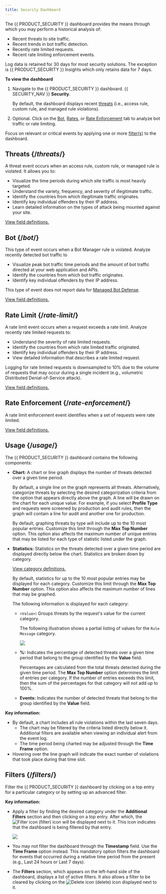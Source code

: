 ```yaml
---
title: Security Dashboard
---
```


The {{ PRODUCT_SECURITY }} dashboard provides the means through which you may perform a historical analysis of:
-   Recent threats to site traffic.
-   Recent trends in bot traffic detection.
-   Recently rate limited requests.
-   Recent rate limiting enforcement events. 

<Callout type="info">

  Log data is retained for 30 days for most security solutions. The exception
  is {{ PRODUCT_SECURITY }} Insights which only retains data for 7 days.

</Callout>

**To view the dashboard**
1.  Navigate to the {{ PRODUCT_SECURITY }} dashboard.
    {{ SECURITY_NAV }} **Security**.
    
    By default, the dashboard displays recent [threats](#threats) (i.e., access rule, custom rule, and managed rule violations).

2.  Optional. Click on the [Bot](#bot), [Rates](#rates), or [Rate Enforcement](#rate-enforcement) tab to analyze bot traffic or rate limiting.

<Callout type="tip">

  Focus on relevant or critical events by applying one or more [filter(s)](#filters) to the dashboard. 

</Callout>

## Threats {/*threats*/}

A threat event occurs when an access rule, custom rule, or managed rule is violated. It allows you to:

-   Visualize the time periods during which site traffic is most heavily targeted.
-   Understand the variety, frequency, and severity of illegitimate traffic.
-   Identify the countries from which illegitimate traffic originates.
-   Identify key individual offenders by their IP address.
-   Learn detailed information on the types of attack being mounted against your site.

[View field definitions.](/guides/security/logs#threat-field-definitions)

## Bot {/*bot*/}

This type of event occurs when a Bot Manager rule is violated. Analyze recently detected bot traffic to 
-   Visualize peak bot traffic time periods and the amount of bot traffic directed at your web application and APIs.
-   Identify the countries from which bot traffic originates.
-   Identify key individual offenders by their IP address.

<Callout type="info">

  This type of event does not report data for [Managed Bot Defense](/guides/security/managed_bot_defense). 

</Callout>

[View field definitions.](/guides/security/logs#bot-field-definitions)

## Rate Limit {/*rate-limit*/}

A rate limit event occurs when a request exceeds a rate limit. Analyze recently rate limited requests to:
-   Understand the severity of rate limited requests.
-   Identify the countries from which rate limited traffic originated.
-   Identify key individual offenders by their IP address.
-   View detailed information that describes a rate limited request.

<Callout type="info">

Logging for rate limited requests is downsampled to 10% due to the volume of requests that may occur during a single incident (e.g., volumetric Distributed Denial-of-Service attack).

</Callout>

[View field definitions.](/guides/security/logs#rate-limit-field-definitions)

## Rate Enforcement {/*rate-enforcement*/}

A rate limit enforcement event identifies when a set of requests were rate limited. 

[View field definitions.](/guides/security/logs#rate-enforcement-field-definitions)

## Usage {/*usage*/}

The {{ PRODUCT_SECURITY }} dashboard contains the following components:

-   **Chart:** A chart or line graph displays the number of threats detected over a given time period.

    By default, a single line on the graph represents all threats. Alternatively, categorize threats by selecting the desired categorization criteria from the option that appears directly above the graph. A line will be drawn on the chart for each unique value. For example, if you select **Profile Type** and requests were screened by production and audit rules, then the graph will contain a line for audit and another one for production.  

    <Callout type="info">

      By default, graphing threats by type will include up to the 10 most popular entries. Customize this limit through the **Max Top Number** option. This option also affects the maximum number of unique entries that may be listed for each type of statistic listed under the graph.

    </Callout>

-   **Statistics:** Statistics on the threats detected over a given time period are displayed directly below the chart. 
    Statistics are broken down by category.  

    [View category definitions.](#field-definitions)  

    <Callout type="info">

      By default, statistics for up to the 10 most popular entries may be displayed for each category. Customize this limit through the **Max Top Number** option. This option also affects the maximum number of lines that may be graphed.  

    </Callout>

    The following information is displayed for each category:
    -   `<Value>`**:** Groups threats by the request's value for the current category.  

        The following illustration shows a partial listing of values for the `Rule Message` category.  

        ![](/images/v7/security/dashboard_category.png)  

    -   **%:** Indicates the percentage of detected threats over a given time period that belong to the group identified by the **Value** field.  

        <Callout type="info">

          Percentages are calculated from the total threats detected during the given time period. The **Max Top Number** option determines the limit of entries per category. If the number of entries exceeds this limit, then the sum of the percentages for that category will not add up to 100%.

        </Callout>

    -   **Events:** Indicates the number of detected threats that belong to the group identified by the **Value** field.  

**Key information:**
-   By default, a chart includes all rule violations within the last seven days.
    -   The chart may be filtered by the criteria listed directly below it. Additional filters are available when viewing an individual alert from the event log.
    -   The time period being charted may be adjusted through the **Time Frame** option.
-   Hovering over the line graph will indicate the exact number of violations that took place during that time slot.

## Filters {/*filters*/}

Filter the {{ PRODUCT_SECURITY }} dashboard by clicking on a top entry for a particular category or by setting up an advanced filter. 

**Key information:**
-   Apply a filter by finding the desired category under the **Additional Filters** section and then clicking on a top entry. After which, the <Image inline src="/images/v7/icons/filter.png" alt="Filter icon" /> (filter) icon will be displayed next to it. This icon indicates that the dashboard is being filtered by that entry.

    ![](/images/v7/security/dashboard_filter_by_stat.png)

-   You may not filter the dashboard through the **Timestamp** field. Use the **Time Frame** option instead. This mandatory option filters the dashboard for events that occurred during a relative time period from the present (e.g., Last 24 hours or Last 7 days).
-   The **Filters** section, which appears on the left-hand side
    of the dashboard, displays a list of active filters. It also allows
    a filter to be cleared by clicking on the <Image inline src="/images/v7/icons/remove.png" alt="Delete icon" /> (delete)
    icon displayed next to
    it.